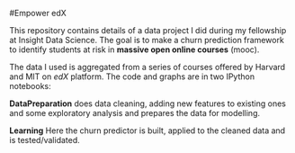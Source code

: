 #Empower edX

This repository contains details of a data project I did during my fellowship at Insight Data Science. The goal is to make a churn prediction framework to identify students at risk in **massive open online courses** (mooc). 

The data I used is aggregated from a series of courses offered by Harvard and MIT on *edX* platform. The code and graphs are in two IPython notebooks:

**DataPreparation** does data cleaning, adding new features to existing ones and some exploratory analysis and prepares the data for modelling. 

**Learning** Here the churn predictor is built, applied to the cleaned data and is tested/validated.  
